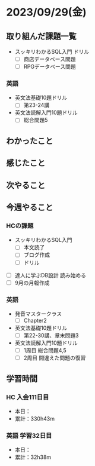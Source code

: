 # 2023/09/29(金)

## 取り組んだ課題一覧

- スッキリわかるSQL入門 ドリル
  - [ ] 商店データベース問題
  - [ ] RPGデータベース問題

### 英語

- 英文法基礎10題ドリル
  - [ ] 第23-24講
- 英文法読解入門10題ドリル
  - [ ] 総合問題5

## わかったこと

## 感じたこと

## 次やること

## 今週やること

### HCの課題

- スッキリわかるSQL入門
  - [ ] 本文読了
  - [ ] ブログ作成
  - [ ] ドリル
- [ ] 達人に学ぶDB設計 読み始める
- [ ] 9月の月報作成

### 英語

- 発音マスタークラス
  - [ ] Chapter2
- 英文法基礎10題ドリル
  - [ ] 第22-30講、章末問題3
- 英文法読解入門10題ドリル
  - [ ] 1周目 総合問題4,5
  - [ ] 2周目 間違えた問題の復習

## 学習時間

### HC 入会111日目

- 本日：
- 累計：330h43m

### 英語 学習32日目

- 本日：
- 累計：32h38m
